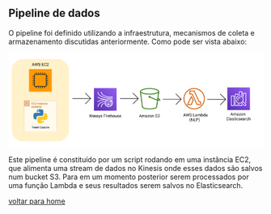 ## Pipeline de dados

O pipeline foi definido utilizando a infraestrutura, mecanismos de coleta e armazenamento discutidas anteriormente. Como pode ser vista abaixo:

![pipeline.png](PipelineDosDados.png)

Este pipeline é constituído por um script rodando em uma instância EC2, que alimenta uma stream de dados no Kinesis onde esses dados são salvos num bucket S3. Para em um momento posterior serem processados por uma função Lambda e seus resultados serem salvos no Elasticsearch.

[voltar para home](index.md)
